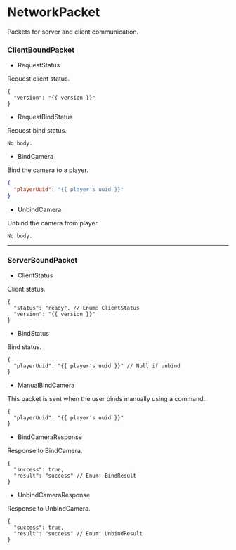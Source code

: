 # NetworkPacket
Packets for server and client communication.

### ClientBoundPacket

- RequestStatus

Request client status.

```json5
{
  "version": "{{ version }}"
}
```

- RequestBindStatus

Request bind status.

    No body.

- BindCamera

Bind the camera to a player.

```json
{
  "playerUuid": "{{ player's uuid }}"
}
```

- UnbindCamera

Unbind the camera from player.

    No body.

---

### ServerBoundPacket

- ClientStatus

Client status.

```json5
{
  "status": "ready", // Enum: ClientStatus
  "version": "{{ version }}"
}
```

- BindStatus

Bind status.

```json5
{
  "playerUuid": "{{ player's uuid }}" // Null if unbind
}
```

- ManualBindCamera

This packet is sent when the user binds manually using a command.

```json5
{
  "playerUuid": "{{ player's uuid }}"
}
```

- BindCameraResponse

Response to BindCamera.

```json5
{
  "success": true,
  "result": "success" // Enum: BindResult
}
```

- UnbindCameraResponse

Response to UnbindCamera.

```json5
{
  "success": true,
  "result": "success" // Enum: UnbindResult
}
```
